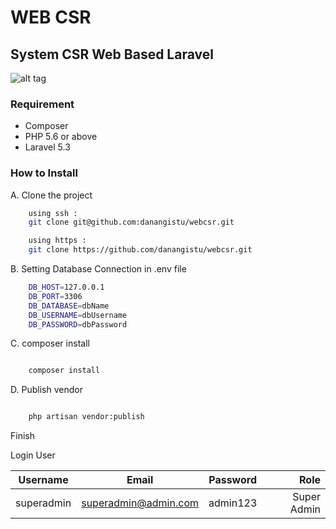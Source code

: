 # WEB CSR
## System CSR Web Based Laravel

![alt tag](https://img.shields.io/badge/Developedby-DanangIstu-red.svg)
### Requirement
- Composer
- PHP 5.6 or above
- Laravel 5.3

### How to Install


A. Clone the project

```sh
    using ssh :
    git clone git@github.com:danangistu/webcsr.git

    using https :
    git clone https://github.com/danangistu/webcsr.git

```

B. Setting Database Connection in .env file

```sh
    DB_HOST=127.0.0.1
    DB_PORT=3306
    DB_DATABASE=dbName
    DB_USERNAME=dbUsername
    DB_PASSWORD=dbPassword

```

C. composer install
```sh

    composer install

```

D. Publish vendor

```sh

    php artisan vendor:publish

```

Finish


Login User

|  Username  |  Email  |      Password      |  Role |
|:--------:|:--------:|:-------------:|------:|
|superadmin |superadmin@admin.com |  admin123 | Super Admin |
